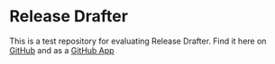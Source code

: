 # Release Drafter

This is a test repository for evaluating Release Drafter. Find it here on [GitHub](https://github.com/toolmantim/release-drafter) and  as a [GitHub App](https://github.com/apps/release-drafter)

